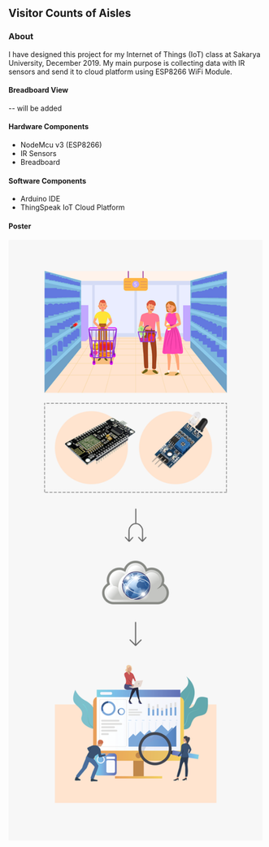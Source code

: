 ## Visitor Counts of Aisles

### About

I have designed this project for my Internet of Things (IoT) class at Sakarya University, December 2019. My main purpose is collecting data with IR sensors and send it to cloud platform using ESP8266 WiFi Module.

#### Breadboard View
-- will be added

#### Hardware Components
- NodeMcu v3 (ESP8266)
- IR Sensors
- Breadboard


#### Software Components
- Arduino IDE
- ThingSpeak IoT Cloud Platform

#### Poster
<img src="https://github.com/tolgahancepel/Visitor-Counts-of-Aisles/blob/master/vector-poster.png" width="500" />
